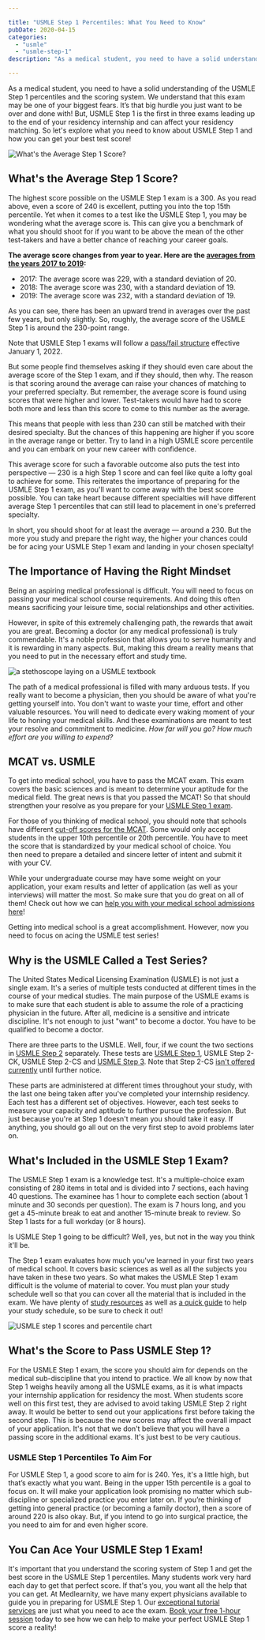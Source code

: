 ```yaml
---

title: "USMLE Step 1 Percentiles: What You Need to Know"
pubDate: 2020-04-15
categories: 
  - "usmle"
  - "usmle-step-1"
description: "As a medical student, you need to have a solid understanding of the USMLE Step 1 percentiles and the scoring system. We understand that this exam may be on"

---
```



As a medical student, you need to have a solid understanding of the USMLE Step 1 percentiles and the scoring system. We understand that this exam may be one of your biggest fears. It’s that big hurdle you just want to be over and done with! But, USMLE Step 1 is the first in three exams leading up to the end of your residency internship and can affect your residency matching. So let's explore what you need to know about USMLE Step 1 and how you can get your best test score!

![What's the Average Step 1 Score?](https://i2xfwztd2ksbegse.public.blob.vercel-storage.com/wp/2020/04/01-Whats-the-Average-Step-1-Score.jpg)

## What's the Average Step 1 Score?

The highest score possible on the USMLE Step 1 exam is a 300. As you read above, even a score of 240 is excellent, putting you into the top 15th percentile. Yet when it comes to a test like the USMLE Step 1, you may be wondering what the average score is. This can give you a benchmark of what you should shoot for if you want to be above the mean of the other test-takers and have a better chance of reaching your career goals.

**The average score changes from year to year. Here are the [averages from the years 2017 to 2019](https://www.usmle.org/sites/default/files/2022-05/USMLE%20Step%20Examination%20Score%20Interpretation%20Guidelines_5_24_22_0.pdf):**

- 2017: The average score was 229, with a standard deviation of 20.
- 2018: The average score was 230, with a standard deviation of 19.
- 2019: The average score was 232, with a standard deviation of 19.

As you can see, there has been an upward trend in averages over the past few years, but only slightly. So, roughly, the average score of the USMLE Step 1 is around the 230-point range.

Note that USMLE Step 1 exams will follow a [pass/fail structure](https://www.medlearnity.com/usmle-step-1-pass-fail/) effective January 1, 2022.

But some people find themselves asking if they should even care about the average score of the Step 1 exam, and if they should, then why. The reason is that scoring around the average can raise your chances of matching to your preferred specialty. But remember, the average score is found using scores that were higher and lower. Test-takers would have had to score both more and less than this score to come to this number as the average.

This means that people with less than 230 can still be matched with their desired specialty. But the chances of this happening are higher if you score in the average range or better. Try to land in a high USMLE score percentile and you can embark on your new career with confidence.

This average score for such a favorable outcome also puts the test into perspective — 230 is a high Step 1 score and can feel like quite a lofty goal to achieve for some. This reiterates the importance of preparing for the USMLE Step 1 exam, as you'll want to come away with the best score possible. You can take heart because different specialties will have different average Step 1 percentiles that can still lead to placement in one's preferred specialty.

In short, you should shoot for at least the average — around a 230. But the more you study and prepare the right way, the higher your chances could be for acing your USMLE Step 1 exam and landing in your chosen specialty!

## The Importance of Having the Right Mindset

Being an aspiring medical professional is difficult. You will need to focus on passing your medical school course requirements. And doing this often means sacrificing your leisure time, social relationships and other activities.

However, in spite of this extremely challenging path, the rewards that await you are great. Becoming a doctor (or any medical professional) is truly commendable. It's a noble profession that allows you to serve humanity and it is rewarding in many aspects. But, making this dream a reality means that you need to put in the necessary effort and study time.

![a stethoscope laying on a USMLE textbook](https://i2xfwztd2ksbegse.public.blob.vercel-storage.com/wp/2020/04/Exams-Medical-Aspirants-scaled-1.jpg "Exams-Medical-Aspirants-scaled")

The path of a medical professional is filled with many arduous tests. If you really want to become a physician, then you should be aware of what you're getting yourself into. You don't want to waste your time, effort and other valuable resources. You will need to dedicate every waking moment of your life to honing your medical skills. And these examinations are meant to test your resolve and commitment to medicine. _How far will you go? How much effort are you willing to expend?_

## MCAT vs. USMLE

To get into medical school, you have to pass the MCAT exam. This exam covers the basic sciences and is meant to determine your aptitude for the medical field. The great news is that you passed the MCAT! So that should strengthen your resolve as you prepare for your [USMLE Step 1 exam](https://www.usmle.org/step-exams/step-1).

For those of you thinking of medical school, you should note that schools have different [cut-off scores for the MCAT](https://www.medlearnity.com/mcat/). Some would only accept students in the upper 10th percentile or 20th percentile. You have to meet the score that is standardized by your medical school of choice. You then need to prepare a detailed and sincere letter of intent and submit it with your CV.

While your undergraduate course may have some weight on your application, your exam results and letter of application (as well as your interviews) will matter the most. So make sure that you do great on all of them! Check out how we can [help you with your medical school admissions here](https://www.medlearnity.com/medical-school-admissions/)!

Getting into medical school is a great accomplishment. However, now you need to focus on acing the USMLE test series!

## **Why is the USMLE Called a Test Series?**

The United States Medical Licensing Examination (USMLE) is not just a single exam. It's a series of multiple tests conducted at different times in the course of your medical studies. The main purpose of the USMLE exams is to make sure that each student is able to assume the role of a practicing physician in the future. After all, medicine is a sensitive and intricate discipline. It's not enough to just "want" to become a doctor. You have to be qualified to become a doctor.

There are three parts to the USMLE. Well, four, if we count the two sections in [USMLE Step 2](https://www.medlearnity.com/step-2ck-usmle/) separately. These tests are [USMLE Step 1](https://www.medlearnity.com/usmle-tutoring-step-1/), USMLE Step 2-CK, USMLE Step 2-CS and [USMLE Step 3](https://www.medlearnity.com/usmle-step-3/). Note that Step 2-CS [isn't offered currently](https://www.medlearnity.com/usmle-step-2-cs-cancelled/) until further notice.

These parts are administered at different times throughout your study, with the last one being taken after you've completed your internship residency. Each test has a different set of objectives. However, each test seeks to measure your capacity and aptitude to further pursue the profession. But just because you're at Step 1 doesn't mean you should take it easy. If anything, you should go all out on the very first step to avoid problems later on.

## **What's Included in the USMLE Step 1 Exam?**

The USMLE Step 1 exam is a knowledge test. It's a multiple-choice exam consisting of 280 items in total and is divided into 7 sections, each having 40 questions. The examinee has 1 hour to complete each section (about 1 minute and 30 seconds per question). The exam is 7 hours long, and you get a 45-minute break to eat and another 15-minute break to review. So Step 1 lasts for a full workday (or 8 hours).

Is USMLE Step 1 going to be difficult? Well, yes, but not in the way you think it'll be.

The Step 1 exam evaluates how much you've learned in your first two years of medical school. It covers basic sciences as well as all the subjects you have taken in these two years. So what makes the USMLE Step 1 exam difficult is the volume of material to cover. You must plan your study schedule well so that you can cover all the material that is included in the exam. We have plenty of [study resources](https://www.medlearnity.com/blog/) as well as [a quick guide](https://www.medlearnity.com/usmle-step-1-study-schedule/) to help your study schedule, so be sure to check it out!

![USMLE step 1 scores and percentile chart](https://i2xfwztd2ksbegse.public.blob.vercel-storage.com/wp/2021/03/Chart6.png "Chart6")

## What's the Score to Pass USMLE Step 1?

For the USMLE Step 1 exam, the score you should aim for depends on the medical sub-discipline that you intend to practice. We all know by now that Step 1 weighs heavily among all the USMLE exams, as it is what impacts your internship application for residency the most. When students score well on this first test, they are advised to avoid taking USMLE Step 2 right away. It would be better to send out your applications first before taking the second step. This is because the new scores may affect the overall impact of your application. It's not that we don't believe that you will have a passing score in the additional exams. It's just best to be very cautious.

### USMLE Step 1 Percentiles To Aim For

For USMLE Step 1, a good score to aim for is 240. Yes, it's a little high, but that’s exactly what you want. Being in the upper 15th percentile is a goal to focus on. It will make your application look promising no matter which sub-discipline or specialized practice you enter later on. If you’re thinking of getting into general practice (or becoming a family doctor), then a score of around 220 is also okay. But, if you intend to go into surgical practice, the you need to aim for and even higher score.

## You Can Ace Your USMLE Step 1 Exam!

It's important that you understand the scoring system of Step 1 and get the best score in the USMLE Step 1 percentiles. Many students work very hard each day to get that perfect score. If that's you, you want all the help that you can get. At Medlearnity, we have many expert physicians available to guide you in preparing for USMLE Step 1. Our [exceptional tutorial services](https://www.medlearnity.com/tutoring/) are just what you need to ace the exam. [Book your free 1-hour session](https://www.medlearnity.com/usmle-tutoring-step-1/) today to see how we can help to make your perfect USMLE Step 1 score a reality!
